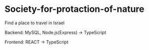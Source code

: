 # Society-for-protaction-of-nature
Find a place to travel in Israel

Backend: MySQL, Node.js(Express) -> TypeScript

Frontend: REACT -> TypeScript

